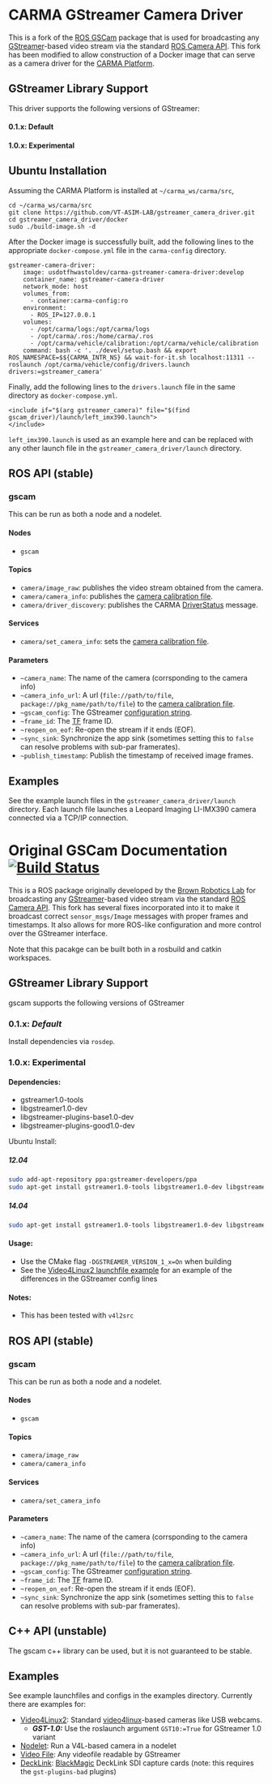 CARMA GStreamer Camera Driver
===========================================================================================================================

This is a fork of the [ROS GSCam](https://github.com/ros-drivers/gscam) package that is used for broadcasting any [GStreamer](http://gstreamer.freedesktop.org/)-based video stream via the standard [ROS Camera API](http://ros.org/wiki/camera_drivers). This fork has been modified to allow construction of a Docker image that can serve as a camera driver for the [CARMA Platform](https://github.com/usdot-fhwa-stol/carma-platform).

GStreamer Library Support
-------------------------

This driver supports the following versions of GStreamer:

#### 0.1.x: Default

#### 1.0.x: Experimental

Ubuntu Installation
------------------------
Assuming the CARMA Platform is installed at `~/carma_ws/carma/src`,
```
cd ~/carma_ws/carma/src
git clone https://github.com/VT-ASIM-LAB/gstreamer_camera_driver.git
cd gstreamer_camera_driver/docker
sudo ./build-image.sh -d
```
After the Docker image is successfully built, add the following lines to the appropriate `docker-compose.yml` file in the `carma-config` directory.
```
gstreamer-camera-driver:
    image: usdotfhwastoldev/carma-gstreamer-camera-driver:develop
    container_name: gstreamer-camera-driver
    network_mode: host
    volumes_from:
      - container:carma-config:ro
    environment:
      - ROS_IP=127.0.0.1
    volumes:
      - /opt/carma/logs:/opt/carma/logs
      - /opt/carma/.ros:/home/carma/.ros
      - /opt/carma/vehicle/calibration:/opt/carma/vehicle/calibration
    command: bash -c '. ./devel/setup.bash && export ROS_NAMESPACE=$${CARMA_INTR_NS} && wait-for-it.sh localhost:11311 -- roslaunch /opt/carma/vehicle/config/drivers.launch drivers:=gstreamer_camera'
```
Finally, add the following lines to the `drivers.launch` file in the same directory as `docker-compose.yml`.
```
<include if="$(arg gstreamer_camera)" file="$(find gscam_driver)/launch/left_imx390.launch">
</include>
```
`left_imx390.launch` is used as an example here and can be replaced with any other launch file in the `gstreamer_camera_driver/launch` directory.

ROS API (stable)
----------------

### gscam

This can be run as both a node and a nodelet.

#### Nodes
* `gscam`

#### Topics
* `camera/image_raw`: publishes the video stream obtained from the camera.
* `camera/camera_info`: publishes the [camera calibration file](http://www.ros.org/wiki/camera_calibration_parsers#File_formats).
* `camera/driver_discovery`: publishes the CARMA [DriverStatus](https://github.com/usdot-fhwa-stol/carma-msgs/blob/develop/cav_msgs/msg/DriverStatus.msg) message.

#### Services
* `camera/set_camera_info`: sets the [camera calibration file](http://www.ros.org/wiki/camera_calibration_parsers#File_formats).

#### Parameters
* `~camera_name`: The name of the camera (corrsponding to the camera info)
* `~camera_info_url`: A url (`file://path/to/file`, `package://pkg_name/path/to/file`) to the [camera calibration file](http://www.ros.org/wiki/camera_calibration_parsers#File_formats).
* `~gscam_config`: The GStreamer [configuration string](http://wiki.oz9aec.net/index.php?title=Gstreamer_cheat_sheet&oldid=1829).
* `~frame_id`: The [TF](http://www.ros.org/wiki/tf) frame ID.
* `~reopen_on_eof`: Re-open the stream if it ends (EOF).
* `~sync_sink`: Synchronize the app sink (sometimes setting this to `false` can resolve problems with sub-par framerates).
* `~publish_timestamp`: Publish the timestamp of received image frames.

Examples
--------

See the example launch files in the `gstreamer_camera_driver/launch` directory. Each launch file launches a Leopard Imaging LI-IMX390 camera connected via a TCP/IP connection.

Original GSCam Documentation [![Build Status](https://travis-ci.org/ros-drivers/gscam.svg?branch=master)](https://travis-ci.org/ros-drivers/gscam)
===========================================================================================================================

This is a ROS package originally developed by the [Brown Robotics
Lab](http://robotics.cs.brown.edu/) for broadcasting any
[GStreamer](http://gstreamer.freedesktop.org/)-based video stream via the
standard [ROS Camera API](http://ros.org/wiki/camera_drivers). This fork has
several fixes incorporated into it to make it broadcast correct
`sensor_msgs/Image` messages with proper frames and timestamps. It also allows
for more ROS-like configuration and more control over the GStreamer interface.

Note that this pacakge can be built both in a rosbuild and catkin workspaces.

GStreamer Library Support
-------------------------

gscam supports the following versions of GStreamer

### 0.1.x: _Default_

Install dependencies via `rosdep`.

### 1.0.x: Experimental

#### Dependencies:
 
* gstreamer1.0-tools 
* libgstreamer1.0-dev 
* libgstreamer-plugins-base1.0-dev 
* libgstreamer-plugins-good1.0-dev

Ubuntu Install:

##### 12.04

```sh
sudo add-apt-repository ppa:gstreamer-developers/ppa
sudo apt-get install gstreamer1.0-tools libgstreamer1.0-dev libgstreamer-plugins-base1.0-dev libgstreamer-plugins-good1.0-dev
```

##### 14.04

```sh
sudo apt-get install gstreamer1.0-tools libgstreamer1.0-dev libgstreamer-plugins-base1.0-dev libgstreamer-plugins-good1.0-dev
```

#### Usage:
* Use the CMake flag `-DGSTREAMER_VERSION_1_x=On` when building
* See the [Video4Linux2 launchfile example](examples/v4l.launch) for
  an example of the differences in the GStreamer config lines

#### Notes:
* This has been tested with `v4l2src`

ROS API (stable)
----------------

### gscam

This can be run as both a node and a nodelet.

#### Nodes
* `gscam`

#### Topics
* `camera/image_raw`
* `camera/camera_info`

#### Services
* `camera/set_camera_info`

#### Parameters
* `~camera_name`: The name of the camera (corrsponding to the camera info)
* `~camera_info_url`: A url (`file://path/to/file`, `package://pkg_name/path/to/file`) to the [camera calibration file](http://www.ros.org/wiki/camera_calibration_parsers#File_formats).
* `~gscam_config`: The GStreamer [configuration string](http://wiki.oz9aec.net/index.php?title=Gstreamer_cheat_sheet&oldid=1829).
* `~frame_id`: The [TF](http://www.ros.org/wiki/tf) frame ID.
* `~reopen_on_eof`: Re-open the stream if it ends (EOF).
* `~sync_sink`: Synchronize the app sink (sometimes setting this to `false` can resolve problems with sub-par framerates).

C++ API (unstable)
------------------

The gscam c++ library can be used, but it is not guaranteed to be stable. 

Examples
--------

See example launchfiles and configs in the examples directory. Currently there
are examples for:

* [Video4Linux2](examples/v4l.launch): Standard
  [video4linux](http://en.wikipedia.org/wiki/Video4Linux)-based cameras like
  USB webcams.
    * ***GST-1.0:*** Use the roslaunch argument `GST10:=True` for GStreamer 1.0 variant
* [Nodelet](examples/gscam_nodelet.launch): Run a V4L-based camera in a nodelet
* [Video File](examples/videofile.launch): Any videofile readable by GStreamer
* [DeckLink](examples/decklink.launch):
  [BlackMagic](http://www.blackmagicdesign.com/products/decklink/models)
  DeckLink SDI capture cards (note: this requires the `gst-plugins-bad` plugins)
